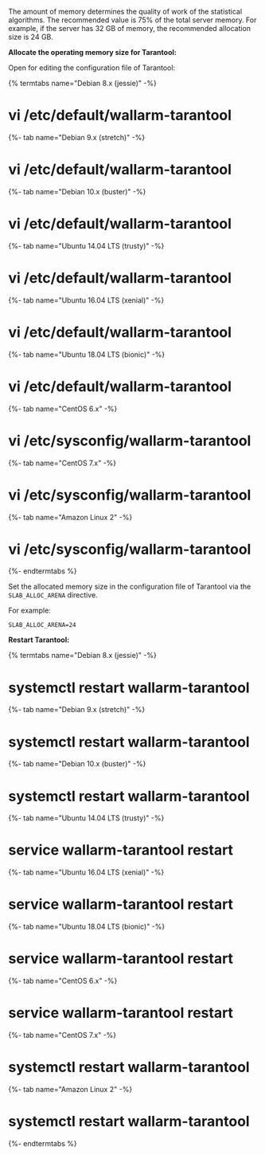 The amount of memory determines the quality of work of the statistical algorithms.
The recommended value is 75% of the total server memory. For example, if the server has
32 GB of memory, the recommended allocation size is 24 GB.

**Allocate the operating memory size for Tarantool:**

Open for editing the configuration file of Tarantool:

{% termtabs name="Debian 8.x (jessie)" -%}
# vi /etc/default/wallarm-tarantool
{%- tab name="Debian 9.x (stretch)" -%}
# vi /etc/default/wallarm-tarantool
{%- tab name="Debian 10.x (buster)" -%}
# vi /etc/default/wallarm-tarantool
{%- tab name="Ubuntu 14.04 LTS (trusty)" -%}
# vi /etc/default/wallarm-tarantool
{%- tab name="Ubuntu 16.04 LTS (xenial)" -%}
# vi /etc/default/wallarm-tarantool
{%- tab name="Ubuntu 18.04 LTS (bionic)" -%}
# vi /etc/default/wallarm-tarantool
{%- tab name="CentOS 6.x" -%}
# vi /etc/sysconfig/wallarm-tarantool
{%- tab name="CentOS 7.x" -%}
# vi /etc/sysconfig/wallarm-tarantool
{%- tab name="Amazon Linux 2" -%}
# vi /etc/sysconfig/wallarm-tarantool
{%- endtermtabs %}

Set the allocated memory size in the configuration file of Tarantool via the
`SLAB_ALLOC_ARENA` directive.

For example:

```
SLAB_ALLOC_ARENA=24
```

**Restart Tarantool:**

{% termtabs name="Debian 8.x (jessie)" -%}
# systemctl restart wallarm-tarantool
{%- tab name="Debian 9.x (stretch)" -%}
# systemctl restart wallarm-tarantool
{%- tab name="Debian 10.x (buster)" -%}
# systemctl restart wallarm-tarantool
{%- tab name="Ubuntu 14.04 LTS (trusty)" -%}
# service wallarm-tarantool restart
{%- tab name="Ubuntu 16.04 LTS (xenial)" -%}
# service wallarm-tarantool restart
{%- tab name="Ubuntu 18.04 LTS (bionic)" -%}
# service wallarm-tarantool restart
{%- tab name="CentOS 6.x" -%}
# service wallarm-tarantool restart
{%- tab name="CentOS 7.x" -%}
# systemctl restart wallarm-tarantool
{%- tab name="Amazon Linux 2" -%}
# systemctl restart wallarm-tarantool
{%- endtermtabs %}
